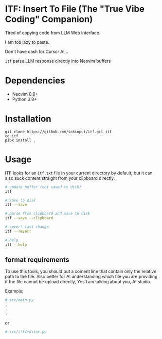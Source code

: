 # ITF: Insert To File (The "True Vibe Coding" Companion)

Tired of copying code from LLM Web interface.

I am too lazy to paste.

Don't have cash for Cursor AI...

`itf` parse LLM response directly into Neovim buffers

# Dependencies

- Neovim 0.9+
- Python 3.8+

# Installation

```
git clone https://github.com/sokinpui/itf.git itf
cd itf
pipx install .
```

# Usage

ITF looks for an `itf.txt` file in your current directory by default, but it can also suck content straight from your clipboard directly.

```sh
# update buffer (not saved to disk)
itf

# Save to disk
itf --save

# parse from clipboard and save to disk
itf --save --clipboard

# revert last change
itf --revert

# help
itf --help
```

## format requirements

To use this tools, you should put a coment line that contain only the relative path to the file.
Also better for AI understanding which file you are providing if the file cannot be upload directly, Yes I am talking about you, AI studio.

Example:

```python
# src/main.py
.
.
.
```

or

```python
# src/itf/editor.py
```
